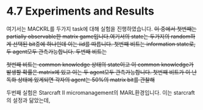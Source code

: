 # 4.7 Experiments and Results

여기서는 MACKRL를 두가지 task에 대해 실험을 진행하였습니다. ~~이 중에서 첫번째는 partially observable한 matrix game입니다.여기서의 state는 두가지의 random하게 선택된 bit중에 하나인데 이는 iid를 따릅니다. 첫번째 비트는 information state로, 두 agent모두 관측가능합니다. 두번째 비트는~~ 

~~첫번째 비트는 common knowledge 상태의 state이고 이 common knowledge가 발생할 확률은 matrix에 있고 이는 두 agent모두 관측가능합니다. 첫번째 비트가 이 난독화 상태에 있게되면 각자의 agent는 50%의 matrix bit를 관찰해~~ 

두번째 실험은 Starcraft II micromanagement의 MARL환경입니다. 이는 starcraft의 설정과 닮았는데, 

